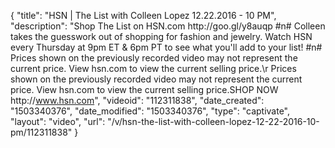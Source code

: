 {
    "title": "HSN | The List with Colleen Lopez 12.22.2016 - 10 PM",
    "description": "Shop The List on HSN.com http:\/\/goo.gl\/y8auqp #n# Colleen takes the guesswork out of shopping for fashion and jewelry.  Watch HSN every Thursday at 9pm ET &amp; 6pm PT to see what you'll add to your list! #n# Prices shown on the previously recorded video may not represent the current price.  View hsn.com to view the current selling price.\r Prices shown on the previously recorded video may not represent the current price.  View hsn.com to view the current selling price.SHOP NOW http:\/\/www.hsn.com",
    "videoid": "112311838",
    "date_created": "1503340376",
    "date_modified": "1503340376",
    "type": "captivate",
    "layout": "video",
    "url": "\/v\/hsn-the-list-with-colleen-lopez-12-22-2016-10-pm\/112311838"
}